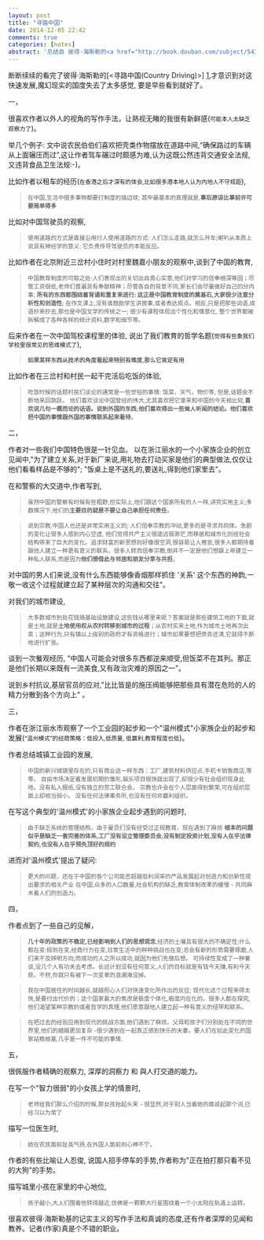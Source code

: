 ```yaml
---
layout: post
title: "寻路中国"
date: 2014-12-05 22:42
comments: true
categories: [notes]
abstract: '总结自 彼得·海斯勒的<a href="http://book.douban.com/subject/5414391">[寻路中国(Country Driving)]</a>'
---
```

断断续续的看完了彼得·海斯勒的[<寻路中国(Country Driving)>] [1],才意识到对这快速发展,魔幻现实的国度失去了太多感觉, 要是早些看到就好了。

一，

很喜欢作者以外人的视角的写作手法，让熟视无睹的我很有新鲜感(<small>可能本人太缺乏观察力了</small>)。

举几个例子: 文中说农民伯伯们喜欢把壳类作物摆放在道路中间,“确保路过的车辆从上面辗压而过”,这让作者驾车碾过时颇感为难,认为这既公然违背交通安全法规,又违背食品卫生法规:-)。

比如作者以租车的经历(<small>在香港之后才深有的体会,比如很多港本地人认为内地人不守规距</small>),

><small>在中国,生活中很多事物都要打制度的插边球; 其中最基本的真理就是,**事后原谅比事前许可要简单得多**</small>


比如对中国驾驶员的观察,

><small>使用道路的方式是直接沿用行人使用道路的方式: 人们怎么走路,就怎么开车;喇叭从本质上说具有神经学的意义: 它负责传导驾驶员的本能反应。</small>

比如作者在北京附近三岔村小住时对村里魏嘉小朋友的观察中,谈到了中国的教育,

><small>中国教育制度的可取之处:人们表现出的关切出自真心实意,他们对学习的信奉根深蒂固；尽管工资很低,老师们普遍具有奉献精神；尽管各自的背景不同,家长们会尽量做好自己的分内事; **所有的东西都围绕着背诵和重复来进行: 这正是中国教育制度的奠基石,大家很少注意分析性和创造性**; 在作文课上,没有谁鼓励学生讲故事,或者表达观点。相反,只是把那些词语,成语抄来抄去,那也是中国文学的传统之一; 很少有课程体现出个性化和情景化, 整个世界都被拆解成了各种各样的统计资料,数字和细节等。</small>

后来作者在一次中国驾校课程里的体验, 说出了我们教育的哲学名题(<small>觉得有些象我们学校里很常见的思维模式了</small>),

><small>**如果某样东西从技术的角度看起来特别有难度,那么它肯定有用**</small>

比如作者在三岔村和村民一起干完活后吃饭的体验,

><small>吃饭时候的话题村民们谈论的通常是一些世俗的事情: 饭菜，天气，物价等, 但是,话题会不断地来回跳跃。</small>
><small>他们喜欢谈论中国曾经的伟大,尤其喜欢把它拿来和中国的今天相比较,**喜欢说几句一概而论的话语。说到外国的东西,他们喜欢得出一些耸人听闻的结论。他们喜欢把中国的事情跟外国的事情联系起来看待**。</small>


二，

作者对一些我们中国特色很是一针见血。 以在浙江丽水的一个小家族企业的创立见闻中,"为了建立关系,对于新厂来说,用礼物去打动买家是他们的典型做法,仅仅让他们看看样品是不够的"; "饭桌上是不送礼的,要送礼,得到他们家里去"。

在和警察的大交道中,作者写到,

><small>虽然中国的警察有时候有些粗野,但实际上,他们跟这个国家所有的人一样,讲究实用主义;多数情况下,他们的**主要目的就是不要让自己承担任何责任**。</small>

><small>说到宗教,中国人也还是非常实用主义的; 人们信奉宗教的冲动,更多的是寻求共同体。急剧的变化让很多人感到内心空虚, 他们觉得共产主义很遥远很渺茫,而移居和城市化则给社会结构带来了巨大的变化。追求财富的新思想则好像很空洞,很容易让人倦怠,很多人都期待着跟他人建立一种更有意义的联系。很多人转而信奉宗教,倒并不一定是他们想跟上帝建立一种私人联系,而是因为**他们想借此与邻居和朋友分享与共担**。</small>

对中国的男人们来说,没有什么东西能够像香烟那样抓住 '关系' 这个东西的神韵,一敬一收这个过程就建立起了某种层次的沟通和交往"。

对我们的城市建设,

><small>大多数城市到处花钱搞基础设施建设,这些钱从哪里来呢？答案就是那些建筑工地的下面,就是土地,就是**土地使用权从农村转移到城市的过程**；从农村买来土地,作为城市土地再次出卖；这种行为,只有镇以上级别的政府才有资格进行；城市如果要想把债务还清,它就得不断地进行扩张。</small>

谈到一次餐观经历, "中国人可能会对很多东西都逆来顺受,但饭菜不在其列。那正是他们长期以来既有一流美食,又有政治灾难的原因之一"。

说到乡村抗议,基层官员的应对,"比比皆是的施压阀能够把那些具有潜在危险的人的精力分散到各个方向上" 。

三，

作者在浙江丽水市观察了一个工业园的起步和一个"温州模式"小家族企业的起步和发展(<small>“温州模式”的经商策略：低投入,低质量,
低赢利,教育程度也低</small>)。

作者总结城镇工业园的发展,

><small>中国的新兴城镇里存在的,只有商业这一样东西：工厂,建筑材料供应点,手机卡销售商店,等等。 自由市场决定着发展初期的雏形,娱乐项目很快就出现了,却很少有社会组织现身此地。没有私人报纸,没有独立的劳工联合会。 宗教也许会在个人层面得到繁荣,可在组织层面上却相当弱小。 没有任何法律事务所,也没有任何非赢利组织。</small>

在写这个典型的'温州模式'的小家族企业起步遇到的问题时,

><small>由于缺乏系统的管理结构，由于雇员们没有经受过正规教育，现在遇到了麻烦</small>
><small>**根本的问题似乎是缺乏一套完善的体系,工厂没有设立管理委员会,没有制定投资计划,没有人在乎法律契约,也没有人在乎预先顶好的规约**</small>

进而对'温州模式'提出了疑问:

><small>更大的问题，还在于中国的各个公司能否超越低利润率的产品发展起对创造力和创新性提出要求的相关产业</small>
><small>在中国,众多的人口数量,社会机构的缺乏,教育体制改革的缓慢 - 共同麻木着人们的创造力。</small>


四，

作者点到了一些自己的见解，

><small>**几十年的政策的不稳定,已经影响到人们的思想观念**,经济的土壤具有很大的不确定性;什么都在变:规则在变,经商行为在变,日常生活中的种种挑战也在变;总会有新的形势需要琢磨,人们来不及辨明方向;而成功的人之所以成功,就因为他们先做后想。 可持续性变成了一种奢谈,没几个人有功夫去考虑。长远计划没有任何意义,人们的目标就是有钱今天赚,有利今天获。不然,你就只有被下一次变革的浪潮淹没掉。</small>


><small>我在中国居住的时间越长,就越担心人们对快速变化所作出的反应; 现代化这个过程来得太快,是要付出代价的；这个国家最大的焦虑是极度个体化,极度内在化的。很多人都在探究,他们渴望某种宗教的或者哲学的真理,他们愿意跟他人建立起一种有意义的纽带和联系。</small>

><small>在把过去的经验应用到现代的挑战方面,他们遇到了麻烦。父母和孩子们分别处在不同的世界里,他们的婚姻更加复杂 -很少遇到在一起真正感到快乐的夫妻。要人们在如此变化的国家站稳根基,几乎是一件不可能的事情.</small>

五，

很佩服作者精确的观察力, 深厚的洞察力 和 與人打交道的能力。

在写一个"智力很弱"的小女孩上学的情景时,

><small>老师给我们那么介绍的时候,那女孩抬起头来 - 很显然,对于别人当着她的面说起那个词,已经习以为常了</small>

描写一位医生时,

><small>她在农民面前趾高气扬,在外国人面前则心神不宁。</small>

作者的有些比喻让人忍俊, 说国人招手停车的手势,作者称为"正在拍打那只看不见的大狗"的手势。

描写城里小孩在家里的中心地位,

><small>孩子越小,大人们围着他转得越近,仿佛是一颗颗大行星围绕着一个小太阳在轨道上运转。</small>

很喜欢彼得·海斯勒基的记实主义的写作手法和真诚的态度,还有作者深厚的见闻和教养。记者(作家)真是个不错的职业。

[1]: http://book.douban.com/subject/5414391
